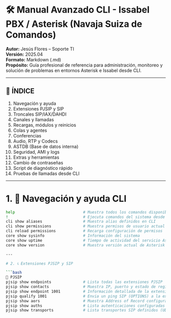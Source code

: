 # 🛠️ Manual Avanzado CLI - Issabel PBX / Asterisk (Navaja Suiza de Comandos)
**Autor:** Jesús Flores – Soporte TI  
**Versión:** 2025.04  
**Formato:** Markdown (.md)  
**Propósito:** Guía profesional de referencia para administración, monitoreo y solución de problemas en entornos Asterisk e Issabel desde CLI.

---

## 📑 ÍNDICE

1. Navegación y ayuda  
2. Extensiones PJSIP y SIP  
3. Troncales SIP/IAX/DAHDI  
4. Canales y llamadas  
5. Recargas, módulos y reinicios  
6. Colas y agentes  
7. Conferencias  
8. Audio, RTP y Codecs  
9. ASTDB (Base de datos interna)  
10. Seguridad, AMI y logs  
11. Extras y herramientas  
12. Cambio de contraseñas  
13. Script de diagnóstico rápido  
14. Pruebas de llamadas desde CLI

---

# 1. 🧭 Navegación y ayuda CLI

```bash
help                              # Muestra todos los comandos disponibles
!                                 # Ejecuta comandos del sistema desde Asterisk CLI
cli show aliases                  # Muestra alias definidos en CLI
cli show permissions              # Muestra permisos de usuario actual
cli reload permissions            # Recarga configuración de permisos
core show sysinfo                 # Información del sistema
core show uptime                  # Tiempo de actividad del servicio Asterisk
core show version                 # Muestra versión actual de Asterisk

---

# 2. 📞 Extensiones PJSIP y SIP

```bash
🔹 PJSIP
pjsip show endpoints              # Lista todas las extensiones PJSIP
pjsip show contacts               # Muestra IP, puerto y estado de registro de extensiones
pjsip show endpoint 1001          # Información detallada de la extensión 1001
pjsip qualify 1001                # Envia un ping SIP (OPTIONS) a la extensión
pjsip show aors                   # Muestra Address of Record configurados
pjsip show auths                  # Lista autenticaciones configuradas
pjsip show transports             # Lista transportes SIP definidos (UDP, TCP, TLS)

